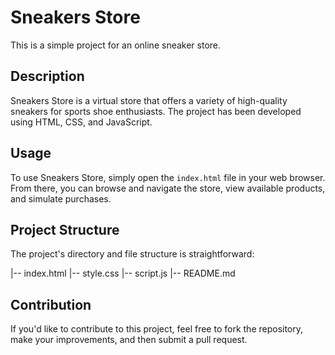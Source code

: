 # Sneakers Store

This is a simple project for an online sneaker store.

## Description

Sneakers Store is a virtual store that offers a variety of high-quality sneakers for sports shoe enthusiasts. The project has been developed using HTML, CSS, and JavaScript.

## Usage

To use Sneakers Store, simply open the `index.html` file in your web browser. From there, you can browse and navigate the store, view available products, and simulate purchases.

## Project Structure

The project's directory and file structure is straightforward:

|-- index.html
|-- style.css
|-- script.js
|-- README.md

## Contribution

If you'd like to contribute to this project, feel free to fork the repository, make your improvements, and then submit a pull request.
